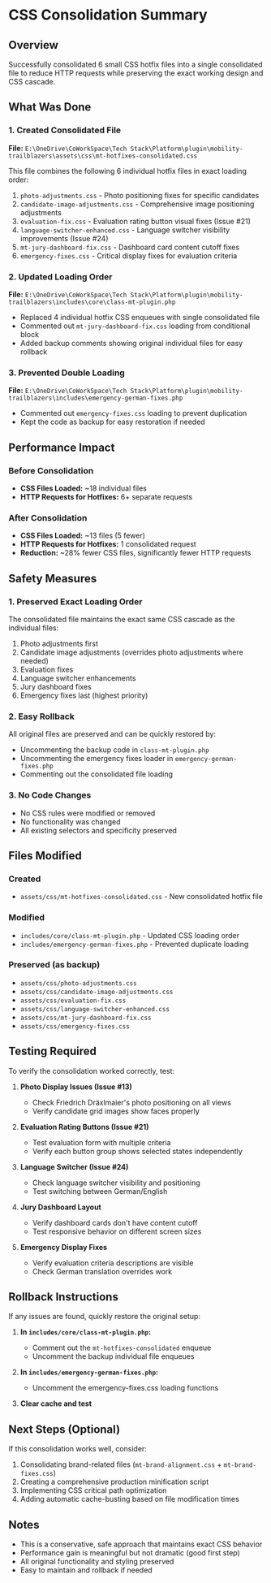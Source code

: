 # CSS Consolidation Summary

## Overview
Successfully consolidated 6 small CSS hotfix files into a single consolidated file to reduce HTTP requests while preserving the exact working design and CSS cascade.

## What Was Done

### 1. Created Consolidated File
**File:** `E:\OneDrive\CoWorkSpace\Tech Stack\Platform\plugin\mobility-trailblazers\assets\css\mt-hotfixes-consolidated.css`

This file combines the following 6 individual hotfix files in exact loading order:
1. `photo-adjustments.css` - Photo positioning fixes for specific candidates
2. `candidate-image-adjustments.css` - Comprehensive image positioning adjustments  
3. `evaluation-fix.css` - Evaluation rating button visual fixes (Issue #21)
4. `language-switcher-enhanced.css` - Language switcher visibility improvements (Issue #24)
5. `mt-jury-dashboard-fix.css` - Dashboard card content cutoff fixes
6. `emergency-fixes.css` - Critical display fixes for evaluation criteria

### 2. Updated Loading Order
**File:** `E:\OneDrive\CoWorkSpace\Tech Stack\Platform\plugin\mobility-trailblazers\includes\core\class-mt-plugin.php`

- Replaced 4 individual hotfix CSS enqueues with single consolidated file
- Commented out `mt-jury-dashboard-fix.css` loading from conditional block
- Added backup comments showing original individual files for easy rollback

### 3. Prevented Double Loading
**File:** `E:\OneDrive\CoWorkSpace\Tech Stack\Platform\plugin\mobility-trailblazers\includes\emergency-german-fixes.php`

- Commented out `emergency-fixes.css` loading to prevent duplication
- Kept the code as backup for easy restoration if needed

## Performance Impact

### Before Consolidation
- **CSS Files Loaded:** ~18 individual files
- **HTTP Requests for Hotfixes:** 6+ separate requests

### After Consolidation  
- **CSS Files Loaded:** ~13 files (5 fewer)
- **HTTP Requests for Hotfixes:** 1 consolidated request
- **Reduction:** ~28% fewer CSS files, significantly fewer HTTP requests

## Safety Measures

### 1. Preserved Exact Loading Order
The consolidated file maintains the exact same CSS cascade as the individual files:
1. Photo adjustments first
2. Candidate image adjustments (overrides photo adjustments where needed)
3. Evaluation fixes
4. Language switcher enhancements  
5. Jury dashboard fixes
6. Emergency fixes last (highest priority)

### 2. Easy Rollback
All original files are preserved and can be quickly restored by:
- Uncommenting the backup code in `class-mt-plugin.php`
- Uncommenting the emergency fixes loader in `emergency-german-fixes.php`
- Commenting out the consolidated file loading

### 3. No Code Changes
- No CSS rules were modified or removed
- No functionality was changed
- All existing selectors and specificity preserved

## Files Modified

### Created
- `assets/css/mt-hotfixes-consolidated.css` - New consolidated hotfix file

### Modified  
- `includes/core/class-mt-plugin.php` - Updated CSS loading order
- `includes/emergency-german-fixes.php` - Prevented duplicate loading

### Preserved (as backup)
- `assets/css/photo-adjustments.css`
- `assets/css/candidate-image-adjustments.css` 
- `assets/css/evaluation-fix.css`
- `assets/css/language-switcher-enhanced.css`
- `assets/css/mt-jury-dashboard-fix.css`
- `assets/css/emergency-fixes.css`

## Testing Required

To verify the consolidation worked correctly, test:

1. **Photo Display Issues (Issue #13)**
   - Check Friedrich Dräxlmaier's photo positioning on all views
   - Verify candidate grid images show faces properly

2. **Evaluation Rating Buttons (Issue #21)**
   - Test evaluation form with multiple criteria
   - Verify each button group shows selected states independently

3. **Language Switcher (Issue #24)**  
   - Check language switcher visibility and positioning
   - Test switching between German/English

4. **Jury Dashboard Layout**
   - Verify dashboard cards don't have content cutoff
   - Test responsive behavior on different screen sizes

5. **Emergency Display Fixes**
   - Verify evaluation criteria descriptions are visible
   - Check German translation overrides work

## Rollback Instructions

If any issues are found, quickly restore the original setup:

1. **In `includes/core/class-mt-plugin.php`:**
   - Comment out the `mt-hotfixes-consolidated` enqueue
   - Uncomment the backup individual file enqueues

2. **In `includes/emergency-german-fixes.php`:**  
   - Uncomment the emergency-fixes.css loading functions

3. **Clear cache and test**

## Next Steps (Optional)

If this consolidation works well, consider:
1. Consolidating brand-related files (`mt-brand-alignment.css` + `mt-brand-fixes.css`)
2. Creating a comprehensive production minification script
3. Implementing CSS critical path optimization
4. Adding automatic cache-busting based on file modification times

## Notes

- This is a conservative, safe approach that maintains exact CSS behavior
- Performance gain is meaningful but not dramatic (good first step)
- All original functionality and styling preserved
- Easy to maintain and rollback if needed